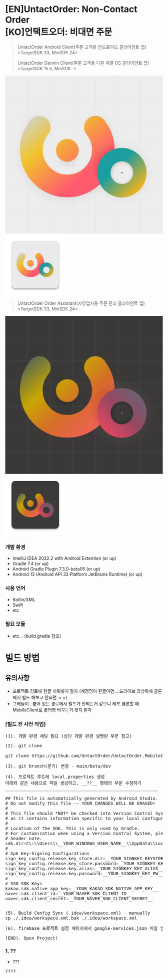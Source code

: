 # [EN]UntactOrder: Non-Contact Order<br/>[KO]언택트오더: 비대면 주문
> UntactOrder Android Client(주문 고객용 안드로이드 클라이언트 앱) <TargetSDK 33, MinSDK 24>

> UntactOrder Darwin Client(주문 고객용 다윈 계열 OS 클라이언트 앱) <TargetSDK 15.5, MinSDK ->
> 
![AC로고](/androidApps/src/androidClient/ic_launcher-playstore.png)
![AC로고1](/androidApps/src/androidClient/res/mipmap-xxxhdpi/ic_launcher.png)

> UntactOrder Order Assistant(자영업자용 주문 관리 클라이언트 앱) <TargetSDK 33, MinSDK 24>
> 
![OA로고](/androidApps/src/orderAssistant/ic_launcher-playstore.png)
![OA로고1](/androidApps/src/orderAssistant/res/mipmap-xxxhdpi/ic_launcher.png)

### 개발 환경
* IntelliJ IDEA 2022.2 with Android Extention (or up)
* Gradle 7.4 (or up)
* Android Gradle Plugin 7.3.0-beta05 (or up)
* Android 13 (Android API 33 Platform JetBrains Runtime) (or up)

### 사용 언어
* Kotlin/XML
* Swift
* etc

### 필요 모듈
* etc... (build.gradle 참조)

# 빌드 방법
## 유의사항
- 프로젝트 경로에 한글 끼워넣지 말자 (계정명이 한글이면... 드라이브 최상위에 클론 해서 빌드 해보고 안되면 ㅠㅠ)
- 그래들이 . 붙어 있는 경로에서 빌드가 안되는거 같으니 레포 클론할 때 MobileClient로 폴더명 바꾸는거 잊지 말자

### [빌드 전 사전 작업]
<pre>(1). 개발 환경 세팅 필요 (상단 개발 환경 설명된 부분 참고)</pre>
<pre>(2). git clone

git clone https://github.com/UntactOrder/UntactOrder.MobileClient.git MobileClient
</pre>
<pre>(3). git branch(분기) 변경 - main/beta/dev </pre>
<pre>(4). 프로젝트 루트에 local.properties 생성
아래와 같은 내용으로 파일 생성하고, __??__ 형태의 부분 수정하기
__________________________________________________________

## This file is automatically generated by Android Studio.
# Do not modify this file -- YOUR CHANGES WILL BE ERASED!
#
# This file should *NOT* be checked into Version Control Systems,
# as it contains information specific to your local configuration.
#
# Location of the SDK. This is only used by Gradle.
# For customization when using a Version Control System, please read the
# header note.
sdk.dir=C\:\\Users\\__YOUR_WINDOWS_USER_NAME__\\AppData\\Local\\Android\\Sdk
#
# Apk Key-Signing Configurations
sign_key_config.release.key_store.dir=__YOUR_SIGNKEY_KEYSTORE_DIR__
sign_key_config.release.key_store.password=__YOUR_SIGNKEY_KEYSTORE_PW__
sign_key_config.release.key.alias=__YOUR_SIGNKEY_KEY_ALIAS__
sign_key_config.release.key.password=__YOUR_SIGNKEY_KEY_PW__
#
# SSO SDK Keys
kakao.sdk.native_app_key=__YOUR_KAKAO_SDK_NATIVE_APP_KEY__
naver.sdk.client_id=__YOUR_NAVER_SDK_CLIENT_ID__
naver.sdk.client_secret=__YOUR_NAVER_SDK_CLIENT_SECRET__

</pre>
<pre>(5). Build Config Sync (.idea/workspace.xml) - manually
cp ./.idea/workspace.xml.bak ./.idea/workspace.xml
</pre>
<pre>(6). firebase 프로젝트 설정 페이지에서 google-services.json 파일 받아 app 모듈 루트에 집어넣기</pre>

<pre>(END). Open Project!</pre>


### 1. ??
* ???
<pre>????</pre>
